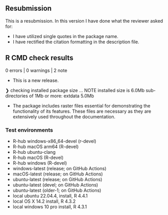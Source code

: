 ## Resubmission

This is a resubmission. In this version I have done what the reviewer asked for:

* I have utilized single quotes in the package name.
* I have rectified the citation formatting in the description file. 

## R CMD check results

0 errors | 0 warnings | 2 note

* This is a new release.

❯ checking installed package size ... NOTE
    installed size is  6.0Mb
    sub-directories of 1Mb or more:
      extdata   5.0Mb
      
* The package includes raster files essential for demonstrating the 
  functionality of its features. These files are necessary as they are 
  extensively used throughout the documentation.
  
### Test environments

- R-hub windows-x86_64-devel (r-devel)
- R-hub  macOS arm64 (R-devel)
- R-hub ubuntu-clang
- R-hub  macOS (R-devel)
- R-hub  windows (R-devel)
- windows-latest (release; on GitHub Actions)
- macOS-latest (release; on GitHub Actions)
- ubuntu-latest (release; on GitHub Actions)
- ubuntu-latest (devel; on GitHub Actions)
- ubuntu-latest (older-1; on GitHub Actions)
- local ubuntu 22.04.4, install, R 4.4.1
- local OS X 14.2 install, R 4.3.2
- local windows 10 pro install, R 4.3.1
